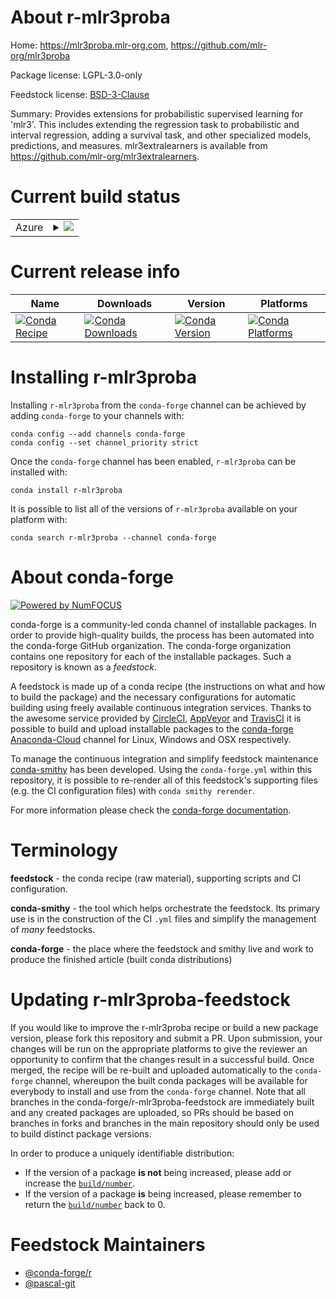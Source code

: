 About r-mlr3proba
=================

Home: https://mlr3proba.mlr-org.com, https://github.com/mlr-org/mlr3proba

Package license: LGPL-3.0-only

Feedstock license: [BSD-3-Clause](https://github.com/conda-forge/r-mlr3proba-feedstock/blob/master/LICENSE.txt)

Summary: Provides extensions for probabilistic supervised learning for 'mlr3'.  This includes extending the regression task to probabilistic and interval regression, adding a survival task, and other specialized models, predictions, and measures. mlr3extralearners is available from <https://github.com/mlr-org/mlr3extralearners>.

Current build status
====================


<table>
    
  <tr>
    <td>Azure</td>
    <td>
      <details>
        <summary>
          <a href="https://dev.azure.com/conda-forge/feedstock-builds/_build/latest?definitionId=11744&branchName=master">
            <img src="https://dev.azure.com/conda-forge/feedstock-builds/_apis/build/status/r-mlr3proba-feedstock?branchName=master">
          </a>
        </summary>
        <table>
          <thead><tr><th>Variant</th><th>Status</th></tr></thead>
          <tbody><tr>
              <td>linux_64_r_base3.6</td>
              <td>
                <a href="https://dev.azure.com/conda-forge/feedstock-builds/_build/latest?definitionId=11744&branchName=master">
                  <img src="https://dev.azure.com/conda-forge/feedstock-builds/_apis/build/status/r-mlr3proba-feedstock?branchName=master&jobName=linux&configuration=linux_64_r_base3.6" alt="variant">
                </a>
              </td>
            </tr><tr>
              <td>linux_64_r_base4.0</td>
              <td>
                <a href="https://dev.azure.com/conda-forge/feedstock-builds/_build/latest?definitionId=11744&branchName=master">
                  <img src="https://dev.azure.com/conda-forge/feedstock-builds/_apis/build/status/r-mlr3proba-feedstock?branchName=master&jobName=linux&configuration=linux_64_r_base4.0" alt="variant">
                </a>
              </td>
            </tr><tr>
              <td>osx_64_r_base3.6</td>
              <td>
                <a href="https://dev.azure.com/conda-forge/feedstock-builds/_build/latest?definitionId=11744&branchName=master">
                  <img src="https://dev.azure.com/conda-forge/feedstock-builds/_apis/build/status/r-mlr3proba-feedstock?branchName=master&jobName=osx&configuration=osx_64_r_base3.6" alt="variant">
                </a>
              </td>
            </tr><tr>
              <td>osx_64_r_base4.0</td>
              <td>
                <a href="https://dev.azure.com/conda-forge/feedstock-builds/_build/latest?definitionId=11744&branchName=master">
                  <img src="https://dev.azure.com/conda-forge/feedstock-builds/_apis/build/status/r-mlr3proba-feedstock?branchName=master&jobName=osx&configuration=osx_64_r_base4.0" alt="variant">
                </a>
              </td>
            </tr><tr>
              <td>win_64_r_base3.6</td>
              <td>
                <a href="https://dev.azure.com/conda-forge/feedstock-builds/_build/latest?definitionId=11744&branchName=master">
                  <img src="https://dev.azure.com/conda-forge/feedstock-builds/_apis/build/status/r-mlr3proba-feedstock?branchName=master&jobName=win&configuration=win_64_r_base3.6" alt="variant">
                </a>
              </td>
            </tr><tr>
              <td>win_64_r_base4.0</td>
              <td>
                <a href="https://dev.azure.com/conda-forge/feedstock-builds/_build/latest?definitionId=11744&branchName=master">
                  <img src="https://dev.azure.com/conda-forge/feedstock-builds/_apis/build/status/r-mlr3proba-feedstock?branchName=master&jobName=win&configuration=win_64_r_base4.0" alt="variant">
                </a>
              </td>
            </tr>
          </tbody>
        </table>
      </details>
    </td>
  </tr>
</table>

Current release info
====================

| Name | Downloads | Version | Platforms |
| --- | --- | --- | --- |
| [![Conda Recipe](https://img.shields.io/badge/recipe-r--mlr3proba-green.svg)](https://anaconda.org/conda-forge/r-mlr3proba) | [![Conda Downloads](https://img.shields.io/conda/dn/conda-forge/r-mlr3proba.svg)](https://anaconda.org/conda-forge/r-mlr3proba) | [![Conda Version](https://img.shields.io/conda/vn/conda-forge/r-mlr3proba.svg)](https://anaconda.org/conda-forge/r-mlr3proba) | [![Conda Platforms](https://img.shields.io/conda/pn/conda-forge/r-mlr3proba.svg)](https://anaconda.org/conda-forge/r-mlr3proba) |

Installing r-mlr3proba
======================

Installing `r-mlr3proba` from the `conda-forge` channel can be achieved by adding `conda-forge` to your channels with:

```
conda config --add channels conda-forge
conda config --set channel_priority strict
```

Once the `conda-forge` channel has been enabled, `r-mlr3proba` can be installed with:

```
conda install r-mlr3proba
```

It is possible to list all of the versions of `r-mlr3proba` available on your platform with:

```
conda search r-mlr3proba --channel conda-forge
```


About conda-forge
=================

[![Powered by NumFOCUS](https://img.shields.io/badge/powered%20by-NumFOCUS-orange.svg?style=flat&colorA=E1523D&colorB=007D8A)](http://numfocus.org)

conda-forge is a community-led conda channel of installable packages.
In order to provide high-quality builds, the process has been automated into the
conda-forge GitHub organization. The conda-forge organization contains one repository
for each of the installable packages. Such a repository is known as a *feedstock*.

A feedstock is made up of a conda recipe (the instructions on what and how to build
the package) and the necessary configurations for automatic building using freely
available continuous integration services. Thanks to the awesome service provided by
[CircleCI](https://circleci.com/), [AppVeyor](https://www.appveyor.com/)
and [TravisCI](https://travis-ci.com/) it is possible to build and upload installable
packages to the [conda-forge](https://anaconda.org/conda-forge)
[Anaconda-Cloud](https://anaconda.org/) channel for Linux, Windows and OSX respectively.

To manage the continuous integration and simplify feedstock maintenance
[conda-smithy](https://github.com/conda-forge/conda-smithy) has been developed.
Using the ``conda-forge.yml`` within this repository, it is possible to re-render all of
this feedstock's supporting files (e.g. the CI configuration files) with ``conda smithy rerender``.

For more information please check the [conda-forge documentation](https://conda-forge.org/docs/).

Terminology
===========

**feedstock** - the conda recipe (raw material), supporting scripts and CI configuration.

**conda-smithy** - the tool which helps orchestrate the feedstock.
                   Its primary use is in the construction of the CI ``.yml`` files
                   and simplify the management of *many* feedstocks.

**conda-forge** - the place where the feedstock and smithy live and work to
                  produce the finished article (built conda distributions)


Updating r-mlr3proba-feedstock
==============================

If you would like to improve the r-mlr3proba recipe or build a new
package version, please fork this repository and submit a PR. Upon submission,
your changes will be run on the appropriate platforms to give the reviewer an
opportunity to confirm that the changes result in a successful build. Once
merged, the recipe will be re-built and uploaded automatically to the
`conda-forge` channel, whereupon the built conda packages will be available for
everybody to install and use from the `conda-forge` channel.
Note that all branches in the conda-forge/r-mlr3proba-feedstock are
immediately built and any created packages are uploaded, so PRs should be based
on branches in forks and branches in the main repository should only be used to
build distinct package versions.

In order to produce a uniquely identifiable distribution:
 * If the version of a package **is not** being increased, please add or increase
   the [``build/number``](https://docs.conda.io/projects/conda-build/en/latest/resources/define-metadata.html#build-number-and-string).
 * If the version of a package **is** being increased, please remember to return
   the [``build/number``](https://docs.conda.io/projects/conda-build/en/latest/resources/define-metadata.html#build-number-and-string)
   back to 0.

Feedstock Maintainers
=====================

* [@conda-forge/r](https://github.com/conda-forge/r/)
* [@pascal-git](https://github.com/pascal-git/)

